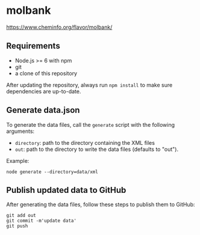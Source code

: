 # molbank

https://www.cheminfo.org/flavor/molbank/

## Requirements
- Node.js >= 6 with npm
- git
- a clone of this repository

After updating the repository, always run `npm install` to make sure dependencies
are up-to-date.

## Generate data.json

To generate the data files, call the `generate` script with the following arguments:
- `directory`: path to the directory containing the XML files
- `out`: path to the directory to write the data files (defaults to "out").

Example:
```shell
node generate --directory=data/xml
```

## Publish updated data to GitHub

After generating the data files, follow these steps to publish them to GitHub:

```shell
git add out
git commit -m'update data'
git push
```
